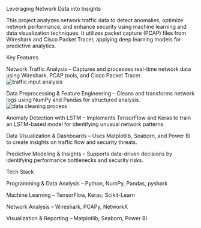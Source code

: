 Leveraging Network Data into Insights

This project analyzes network traffic data to detect anomalies, optimize network performance, and enhance security using machine learning and data visualization techniques. It utilizes packet capture (PCAP) files 
from Wireshark and Cisco Packet Tracer, applying deep learning models for predictive analytics.

Key Features

Network Traffic Analysis – Captures and processes real-time network data using Wireshark, PCAP tools, and Cisco Packet Tracer.
![traffic input analysis](https://github.com/user-attachments/assets/aedd8858-2b28-4d23-88aa-1f7eb5bf542c)



Data Preprocessing & Feature Engineering – Cleans and transforms network logs using NumPy and Pandas for structured analysis.
![data cleaning process](https://github.com/user-attachments/assets/e161fb69-24b9-430e-a65b-3908ae0d0170)



Anomaly Detection with LSTM – Implements TensorFlow and Keras to train an LSTM-based model for identifying unusual network patterns.


Data Visualization & Dashboards – Uses Matplotlib, Seaborn, and Power BI to create insights on traffic flow and security threats.


Predictive Modeling & Insights – Supports data-driven decisions by identifying performance bottlenecks and security risks.


Tech Stack

Programming & Data Analysis – Python, NumPy, Pandas, pyshark


Machine Learning – TensorFlow, Keras, Scikit-Learn


Network Analysis – Wireshark, PCAPy, NetworkX


Visualization & Reporting – Matplotlib, Seaborn, Power BI

